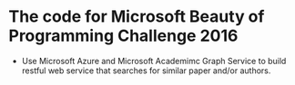 # The code for Microsoft Beauty of Programming Challenge 2016
- Use Microsoft Azure and Microsoft Academimc Graph Service to build restful web service that searches for similar paper and/or authors.
